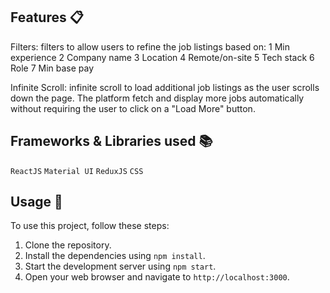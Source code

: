 ## Features 📋

Filters: filters to allow users to refine the job listings based on:
1 Min experience
2 Company name
3 Location
4 Remote/on-site
5 Tech stack
6 Role
7 Min base pay

Infinite Scroll: infinite scroll to load additional job listings as the user scrolls down the page. The platform fetch and display more jobs automatically without requiring the user to click on a "Load More" button.

## Frameworks & Libraries used 📚

`ReactJS` `Material UI` `ReduxJS` `CSS`

## Usage 🍕

To use this project, follow these steps:

1. Clone the repository.
2. Install the dependencies using `npm install`.
3. Start the development server using `npm start`.
4. Open your web browser and navigate to `http://localhost:3000`.
